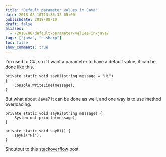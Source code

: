```yaml
---
title: "Default parameter values in Java"
date: 2018-08-10T13:35:32-05:00
publishdate: 2018-08-10
draft: false
aliases:
  - /2018/08/default-parameter-values-in-java/
tags: ["java", "c-sharp"]
toc: false
show_comments: true
---
```


I'm used to C#, so if I want a parameter to have a default value, it can be done like this. 

```
private static void sayHi(string message = "Hi") 
{
    Console.WriteLine(message);
}
```

But what about Java? It can be done as well, and one way is to use method overloading. 

```
private static void sayHi(String message) {
    System.out.println(message);
}

private static void sayHi() {
    sayHi("Hi");
}
```

Shoutout to this [stackoverflow](https://stackoverflow.com/questions/997482/does-java-support-default-parameter-values) post. 
